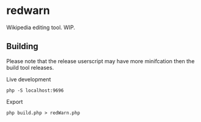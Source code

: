 # redwarn
Wikipedia editing tool. WIP.

## Building
Please note that the release userscript may have more minifcation then the build tool releases.

Live development
```
php -S localhost:9696
```
Export
```
php build.php > redWarn.php
```

